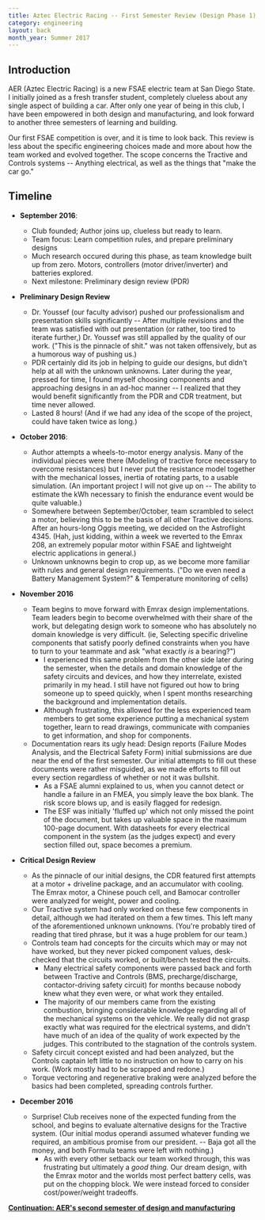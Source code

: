 ```yaml
---
title: Aztec Electric Racing -- First Semester Review (Design Phase 1)
category: engineering
layout: back
month_year: Summer 2017
---
```


Introduction
------------------------
AER (Aztec Electric Racing) is a new FSAE electric team at San Diego State. I initially joined as a fresh transfer student, completely clueless about any single aspect of building a car. After only one year of being in this club, I have been empowered in both design and manufacturing, and look forward to another three semesters of learning and building.

Our first FSAE competition is over, and it is time to look back. This review is less about the specific engineering choices made and more about how the team worked and evolved together. The scope concerns the Tractive and Controls systems -- Anything electrical, as well as the things that "make the car go."

Timeline
------------
* **September 2016**:
    * Club founded; Author joins up, clueless but ready to learn.
    * Team focus: Learn competition rules, and prepare preliminary designs
    * Much research occured during this phase, as team knowledge built up from zero. Motors, controllers (motor driver/inverter) and batteries explored.
    * Next milestone: Preliminary design review (PDR)
* **Preliminary Design Review**
    * Dr. Youssef (our faculty advisor) pushed our professionalism and presentation skills significantly -- After multiple revisions and the team was satisfied with out presentation (or rather, too tired to iterate further,) Dr. Youssef was still appalled by the quality of our work. ("This is the pinnacle of shit." was not taken offensively, but as a humorous way of pushing us.)
    * PDR certainly did its job in helping to guide our designs, but didn't help at all with the unknown unknowns. Later during the year, pressed for time, I found myself choosing components and approaching designs in an ad-hoc manner -- I realized that they would benefit significantly from the PDR and CDR treatment, but time never allowed.
    * Lasted 8 hours! (And if we had any idea of the scope of the project, could have taken twice as long.)
* **October 2016**:
    *  Author attempts a wheels-to-motor energy analysis. Many of the individual pieces were there (Modeling of tractive force necessary to overcome resistances) but I never put the resistance model together with the mechanical losses, inertia of rotating parts, to a usable simulation. (An important project I will not give up on -- The ability to estimate the kWh necessary to finish the endurance event would be quite valuable.)
    *  Somewhere between September/October, team scrambled to select a motor, believing this to be the basis of all other Tractive decisions. After an hours-long Oggis meeting, we decided on the Astroflight 4345. (Hah, just kidding, within a week we reverted to the Emrax 208, an extremely popular motor within FSAE and lightweight electric applications in general.)
    *  Unknown unknowns begin to crop up, as we become more familiar with rules and general design requirements. ("Do we even need a Battery Management System?" & Temperature monitoring of cells)

* **November 2016**
    * Team begins to move forward with Emrax design implementations. Team leaders begin to become overwhelmed with their share of the work, but delegating design work to someone who has absolutely no domain knowledge is very difficult. (ie, Selecting specific driveline components that satisfy poorly defined constraints when you have to turn to your teammate and ask "what exactly *is* a bearing?")
        * I experienced this same problem from the other side later during the semester, when the details and domain knowledge of the safety circuits and devices, and how they interrelate, existed primarily in my head. I still have not figured out how to bring someone up to speed quickly, when I spent months researching the background and implementation details.
        * Although frustrating, this allowed for the less experienced team members to get some experience putting a mechanical system together, learn to read drawings, communicate with companies to get information, and shop for components.
    * Documentation rears its ugly head: Design reports (Failure Modes Analysis, and the Electrical Safety Form) initial submissions are due near the end of the first semester. Our initial attempts to fill out these documents were rather misguided, as we made efforts to fill out every section regardless of whether or not it was bullshit.
        * As a FSAE alumni explained to us, when you cannot detect or handle a failure in an FMEA, you simply leave the box blank. The risk score blows up, and is easily flagged for redesign.
        * The ESF was initially 'fluffed up' which not only missed the point of the document, but takes up valuable space in the maximum 100-page document. With datasheets for every electrical component in the system (as the judges expect) and every section filled out, space becomes a premium.

* **Critical Design Review**
  * As the pinnacle of our initial designs, the CDR featured first attempts at a motor + driveline package, and an accumulator with cooling. The Emrax motor, a Chinese pouch cell, and Bamocar controller were analyzed for weight, power and cooling.
  * Our Tractive system had only worked on these few components in detail, although we had iterated on them a few times. This left many of the aforementioned unknown unknowns. (You're probably tired of reading that tired phrase, but it was a huge problem for our team.)
  * Controls team had concepts for the circuits which may or may not have worked, but they never picked component values, desk-checked that the circuits worked, or built/bench tested the circuits.
    * Many electrical safety components were passed back and forth between Tractive and Controls (BMS, precharge/discharge, contactor-driving safety circuit) for months because nobody knew what they even were, or what work they entailed.
    * The majority of our members came from the existing combustion, bringing considerable knowledge regarding all of the mechanical systems on the vehicle. We really did not grasp exactly what was required for the electrical systems, and didn't have much of an idea of the quality of work expected by the judges. This contributed to the stagnation of the controls system.
  * Safety circuit concept existed and had been analyzed, but the Controls captain left little to no instruction on how to carry on his work. (Work mostly had to be scrapped and redone.)
  * Torque vectoring and regenerative braking were analyzed before the basics had been completed, spreading controls further.

* **December 2016**
    * Surprise! Club receives none of the expected funding from the school, and begins to evaluate alternative designs for the Tractive system. (Our initial modus operandi assumed whatever funding we required, an ambitious promise from our president. -- Baja got all the money, and both Formula teams were left with nothing.)
        * As with every other setback our team worked through, this was frustrating but ultimately a *good thing.* Our dream design, with the Emrax motor and the worlds most perfect battery cells, was put on the chopping block. We were instead forced to consider cost/power/weight tradeoffs.

<b><a href="/engineering/2017/07/17/AER-Year1-Manufacturing.html">Continuation: AER's second semester of design and manufacturing</a></b>
